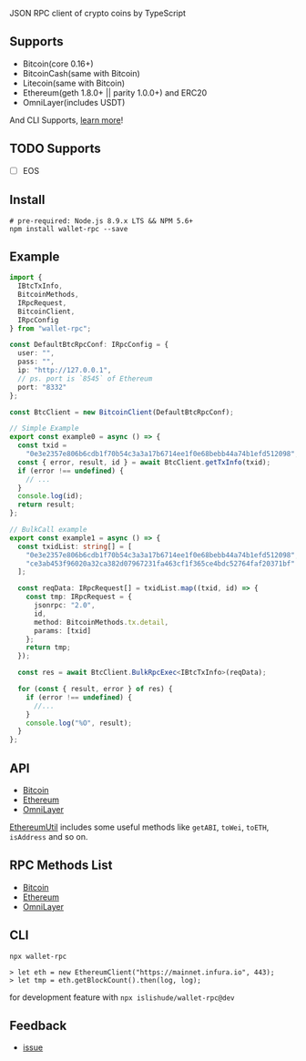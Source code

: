 JSON RPC client of crypto coins by TypeScript

## Supports

- Bitcoin(core 0.16+)
- BitcoinCash(same with Bitcoin)
- Litecoin(same with Bitcoin)
- Ethereum(geth 1.8.0+ || parity 1.0.0+) and ERC20
- OmniLayer(includes USDT)

And CLI Supports, [learn more](#cli)!

## TODO Supports

- [ ] EOS

## Install

```shell
# pre-required: Node.js 8.9.x LTS && NPM 5.6+
npm install wallet-rpc --save
```

## Example

```typescript
import {
  IBtcTxInfo,
  BitcoinMethods,
  IRpcRequest,
  BitcoinClient,
  IRpcConfig
} from "wallet-rpc";

const DefaultBtcRpcConf: IRpcConfig = {
  user: "",
  pass: "",
  ip: "http://127.0.0.1",
  // ps. port is `8545` of Ethereum
  port: "8332"
};

const BtcClient = new BitcoinClient(DefaultBtcRpcConf);

// Simple Example
export const example0 = async () => {
  const txid =
    "0e3e2357e806b6cdb1f70b54c3a3a17b6714ee1f0e68bebb44a74b1efd512098";
  const { error, result, id } = await BtcClient.getTxInfo(txid);
  if (error !== undefined) {
    // ...
  }
  console.log(id);
  return result;
};

// BulkCall example
export const example1 = async () => {
  const txidList: string[] = [
    "0e3e2357e806b6cdb1f70b54c3a3a17b6714ee1f0e68bebb44a74b1efd512098",
    "ce3ab453f96020a32ca382d07967231fa463cf1f365ce4bdc52764faf20371bf"
  ];

  const reqData: IRpcRequest[] = txidList.map((txid, id) => {
    const tmp: IRpcRequest = {
      jsonrpc: "2.0",
      id,
      method: BitcoinMethods.tx.detail,
      params: [txid]
    };
    return tmp;
  });

  const res = await BtcClient.BulkRpcExec<IBtcTxInfo>(reqData);

  for (const { result, error } of res) {
    if (error !== undefined) {
      //...
    }
    console.log("%O", result);
  }
};
```

## API

- [Bitcoin](./types/bitcoin/rpc.d.ts)
- [Ethereum](./types/ethereum/rpc.d.ts)
- [OmniLayer](./types/omni/rpc.d.ts)

[EthereumUtil](./types/ethereum/util.d.ts) includes some useful methods like `getABI`, `toWei`, `toETH`, `isAddress` and so on.

## RPC Methods List

- [Bitcoin](./src/bitcoin/mtd.ts)
- [Ethereum](./src/ethereum/mtd.ts)
- [OmniLayer](./src/omni/mtd.ts)

## CLI

```
npx wallet-rpc

> let eth = new EthereumClient("https://mainnet.infura.io", 443);
> let tmp = eth.getBlockCount().then(log, log);
```

for development feature with `npx islishude/wallet-rpc@dev`

## Feedback

- [issue](https://github.com/isLishude/wallet-rpc/issues)
